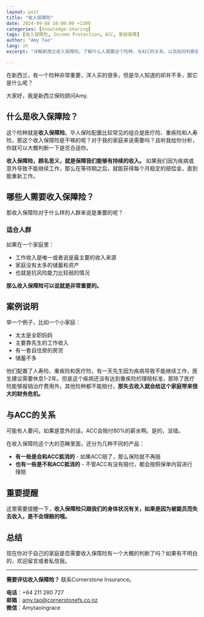 ```yaml
---
layout: post
title: "收入保障险"
date: 2024-09-08 10:00:00 +1300
categories: [knowledge-sharing]
tags: [收入保障险, Income Protection, ACC, 家庭保障]
author: "Amy Tao"
lang: zh
excerpt: "详解新西兰收入保障险。了解什么人需要这个险种，与ACC的关系，以及如何判断是否适合你的家庭。"

---
```


在新西兰，有一个险种非常重要，洋人买的很多，但是华人知道的却并不多，那它是什么呢？

大家好，我是新西兰保险顾问Amy.

## 什么是收入保障险？

这个险种就是**收入保障险**。华人保险配置比较常见的组合是医疗险、重疾险和人寿险，那这个收入保障险是干嘛的呢？对于我的家庭来说需要吗？且听我给你分析，你就可以大概判断一下是否合适你。

**收入保障险，顾名思义，就是保障我们能够有持续的收入。** 如果我们因为疾病或意外导致不能继续工作，那么在等待期之后，就能获得每个月稳定的赔偿金，直到能重新工作。

## 哪些人需要收入保障险？

那收入保障险对于什么样的人群来说是重要的呢？

### 适合人群

如果在一个家庭里：
- 工作收入是唯一或者说是最主要的收入来源
- 家庭没有太多的储蓄和资产
- 也就是抗风险能力比较弱的情况

**那么收入保障险可以说就是非常重要的。**

## 案例说明

举一个例子，比如一个小家庭：
- 太太是全职妈妈
- 主要靠先生的工作收入
- 有一套自住房的房贷
- 储蓄不多

他们配置了人寿险、重疾险和医疗险，有一天先生因为疾病导致不能继续工作，医生建议需要休息1-2年。但是这个疾病还没有达到重疾险的理赔标准，那除了医疗险能够报销治疗费用外，其他险种都不能赔付，**那失去收入就会给这个家庭带来很大的财务危机。**

## 与ACC的关系

可能有人要问，如果是意外的话，ACC会赔付80%的薪水啊。是的，没错。

在收入保障险这个大的范畴里面，还分为几种不同的产品：
- **有一些是会和ACC抵消的** - 如果ACC赔了，那么保险就不再赔
- **也有一些是不和ACC抵消的** - 不管ACC有没有赔付，都会按照保单内容进行理赔

## 重要提醒

这里需要提醒一下，**收入保障险只跟我们的身体状况有关，如果是因为被裁员而失去收入，是不会理赔的哦。**

## 总结

现在你对于自己的家庭是否需要收入保障险有一个大概的判断了吗？如果有不明白的，欢迎留言或者私信我。



---

**需要评估收入保障险？** 联系Cornerstone Insurance。

**电话**：+64 211 280 727  
**邮箱**：amy.tao@cornerstonefs.co.nz  
**微信**：Amytaoingrace
